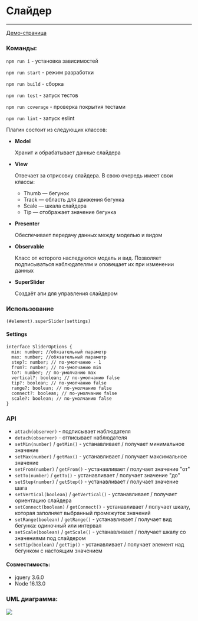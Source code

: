# Слайдер

---

[Демо-страница](https://slider-plugin.vercel.app/)

### Команды:

`npm run i` - установка зависимостей

`npm run start` - режим разработки

`npm run build` - сборка

`npm run test` - запуск тестов

`npm run coverage` - проверка покрытия тестами

`npm run lint` - запуск eslint

Плагин состоит из следующих классов:

+ **Model**

  Хранит и обрабатывает данные слайдера
+ **View**

  Отвечает за отрисовку слайдера. В свою очередь имеет свои классы:

  + Thumb  — бегунок
  + Track — область для движения бегунка
  + Scale — шкала слайдера
  + Tip — отображает значение бегунка

+ **Presenter**

  Обеспечивает передачу данных между моделью и видом

+ **Observable**

  Класс от которого наследуются модель и вид. Позволяет подписываться наблюдателям и оповещает их при изменении данных

+ **SuperSlider**

  Создаёт апи для управления слайдером

### Использование
`(#element).superSlider(settings)`
#### Settings

```
interface SliderOptions {
  min: number; //обязательный параметр
  max: number; //обязательный параметр
  step?: number; // по-умолчанию - 1
  from?: number; // по-умолчанию min
  to?: number; // по-умолчанию max
  vertical?: boolean; // по-умолчанию false
  tip?: boolean; // по-умолчанию false
  range?: boolean; // по-умолчанию false
  connect?: boolean; // по-умолчанию false
  scale?: boolean; // по-умолчанию false
}
```
### API
+ `attach(observer)` - подписывает наблюдателя
+ `detach(observer)` - отписывает наблюдателя
+ `setMin(number)` / `getMin()` - устанавливает / получает минимальное значение
+ `setMax(number)` / `getMax()` - устанавливает / получает максимальное значение
+ `setFrom(number)` / `getFrom()` - устанавливает / получает значение "от"
+ `setTo(number)` / `getTo()` - устанавливает / получает значение "до"
+ `setStep(number)` / `getStep()` - устанавливает / получает значение шага
+ `setVertical(boolean)` / `getVertical()` - устанавливает / получает ориентацию слайдера
+ `setConnect(boolean)` / `getConnect()` - устанавливает / получает шкалу, которая заполняет выбранный промежуток значений
+ `setRange(boolean)` / `getRange()` - устанавливает / получает вид бегунка: одиночный или интервал
+ `setScale(boolean)` / `getScale()` - устанавливает / получает шкалу со значениями под слайдером
+ `setTip(boolean)` / `getTip()` - устанавливает / получает элемент над бегунком с настоящим значением

#### Совместимость:
  + jquery 3.6.0
  + Node 16.13.0
### UML диаграмма:

![](https://files.catbox.moe/oja187.png)
